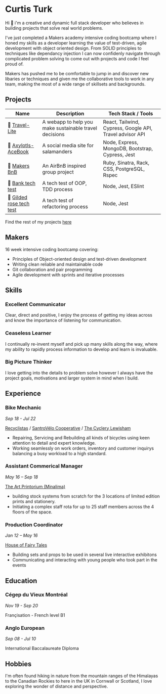 # Curtis Turk

Hi 👋 i'm a creative and dynamic full stack developer who believes in building projects that solve real world problems.

I've just completed a Makers academy intensive coding bootcamp where I honed my skills as a developer learning the value of test-driven, agile development with object oriented design. From SOLID principles to techniques like dependancy injection I can now confidenly navigate through complicated problem solving to come out with projects and code I feel proud of.

Makers has pushed me to be comfortable to jump in and discover new libaries or techniques and given me the collaborative tools to work in any team, making the most of a wide range of skillsets and backgrounds.

## Projects

| Name | Description | Tech Stack / Tools |
| ------------------------------- | ---------------------------- | ------------------------------ |
| 🚆 [Travel-Lite](https://github.com/Curtis-Turk/Travel-lite) | A webapp to help you make sustainable travel decisions | React, Tailwind, Cypress, Google API, Travel advisor API |
| 🦎 [Axylotls-AceBook](https://github.com/Curtis-Turk/the-axylotls-acebook)| A social media site for salamanders | Node, Express, MongoDB, Bootstrap, Cypress, Jest |
| 🏡 [Makers BnB](https://github.com/Curtis-Turk/makersbnb-ruby-seed) | An AirBnB inspired group project | Ruby, Sinatra, Rack, CSS, PostgreSQL, Rspec |
| 🏦 [Bank tech test](https://github.com/Curtis-Turk/tech_tests/tree/main/bank) | A tech test of OOP, TDD process | Node, Jest, ESlint |
| 🎁 [Gilded rose tech test](https://github.com/Curtis-Turk/tech_tests/tree/main/gilded-rose) | A tech test of refactoring process | Node, Jest |

Find the rest of my projects [here](https://github.com/Curtis-Turk)

## Makers

16 week intensive coding bootcamp covering:

- Principles of Object-oriented design and test-driven development
- Writing clean reliable and maintainable code
- Git collaboration and pair programming
- Agile development with sprints and iterative processes

## Skills 

### Excellent Communicator

Clear, direct and positive, I enjoy the process of getting my ideas across and know the importance of listening for communication.

### Ceaseless Learner

I continually re-invent myself and pick up many skills along the way, where my ability to rapidly process information to develop and learn is invaluable.

### Big Picture Thinker

I love getting into the details to problem solve however I always have the project goals, motivations and larger system in mind when I build.

## Experience

### Bike Mechanic
*Sep 18 - Jul 22*

[Recyclistas](https://recyclistas.ca/) / [SantroVélo Cooperative](https://santropolroulant.org/en/what-is-the-roulant/collectives/santrovelo/) / [The Cyclery Lewisham](https://www.thecyclerylewisham.com/)

- Repairing, Servicing and Rebuilding all kinds of bicycles using keen attention to detail and expert knowledge.
- Working seamlessly on work orders, inventory and customer inquirys balancing a busy workload to a high standard.

### Assistant Commerical Manager
*May 16 – Sep 18*

[The Art Printorium (Minalima)](https://minalima.com/)

- building stock systems from scratch for the 3 locations of limited edition prints and stationery.
- Initiating a complex staff rota for up to 25 staff members across the 4 floors of the space.

### Production Coordinator
*Jan 12 – May 16*

[House of Fairy Tales](http://houseoffairytales.org/)

- Building sets and props to be used in several live interactive exhibitons
- Communicating and interacting with young people who took part in the events

## Education

### Cégep du Vieux Montréal
*Nov 19 - Sep 20*

Françisation - French level B1 

### Anglo European 
*Sep 08 - Jul 10*

International Baccalaureate Diploma

## Hobbies

I'm often found hiking in nature from the mountain ranges of the Himalayas to the Canadian Rockies to here in the UK in Cornwall or Scotland, I love exploring the wonder of distance and perspective.






